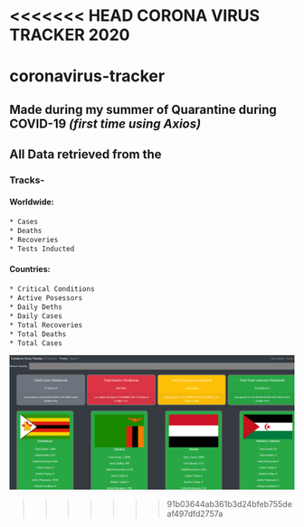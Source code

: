 <<<<<<< HEAD
CORONA VIRUS TRACKER 2020
=======
# coronavirus-tracker
## Made during my summer of Quarantine during COVID-19 *(first time using Axios)*

## All Data retrieved from the 

### Tracks-
#### Worldwide:
    * Cases
    * Deaths
    * Recoveries
    * Tests Inducted
#### Countries: 
    * Critical Conditions
    * Active Posessors
    * Daily Deths
    * Daily Cases 
    * Total Recoveries 
    * Total Deaths
    * Total Cases

![Preview of Site](./coronavirus-tracker.png)
>>>>>>> 91b03644ab361b3d24bfeb755deaf497dfd2757a
